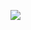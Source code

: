 [![](https://mermaid.ink/img/pako:eNp9Uu9rgzAQ_VfkoPSLG2rtbAMbjFlGYSrUsg_TMjKTrmGalBj3S_zfl2ppu1V2n5L37uXdXa6GTBAKCAaDmnGmkFEP1YYWdIiGBMu3YdMMBilf5-Ij22CpjIdFyg0d8fI29OfhfWxcX98YQeTPHvqIuygIorCP8aPgdh4-30VhvPyH9xfzx9ki7stYzuKlvnRUWb28SrzdGCgTknbYLgiTNFNM8EPlu2jrTVChe89XR3j_YoIULRXjrydU10iCKrYHKSd_nYkoMONHze8WErSu8jwTvFSyypSQpcKcaJdydSZpp9IJiGTv9Cy3x31NsapOWz9MK0G98pSDCQWVumiiN6DeUSm0v58C0sfdAqSQ8kbn4UqJ-ItngHT11IRqS7CiPsPavQC0xnmp0S3mgGr4BOTYo8up59rWleVdua43MuEL0MXEubQmtmV74-l4PLUcuzHhWwj9gq0Jx3U8yxmPXMeajmwTKGF6TkG3oe2ithZPraC1bH4AqGDRww?type=png)](https://mermaid.live/edit#pako:eNp9Uu9rgzAQ_VfkoPSLG2rtbAMbjFlGYSrUsg_TMjKTrmGalBj3S_zfl2ppu1V2n5L37uXdXa6GTBAKCAaDmnGmkFEP1YYWdIiGBMu3YdMMBilf5-Ij22CpjIdFyg0d8fI29OfhfWxcX98YQeTPHvqIuygIorCP8aPgdh4-30VhvPyH9xfzx9ki7stYzuKlvnRUWb28SrzdGCgTknbYLgiTNFNM8EPlu2jrTVChe89XR3j_YoIULRXjrydU10iCKrYHKSd_nYkoMONHze8WErSu8jwTvFSyypSQpcKcaJdydSZpp9IJiGTv9Cy3x31NsapOWz9MK0G98pSDCQWVumiiN6DeUSm0v58C0sfdAqSQ8kbn4UqJ-ItngHT11IRqS7CiPsPavQC0xnmp0S3mgGr4BOTYo8up59rWleVdua43MuEL0MXEubQmtmV74-l4PLUcuzHhWwj9gq0Jx3U8yxmPXMeajmwTKGF6TkG3oe2ithZPraC1bH4AqGDRww)
